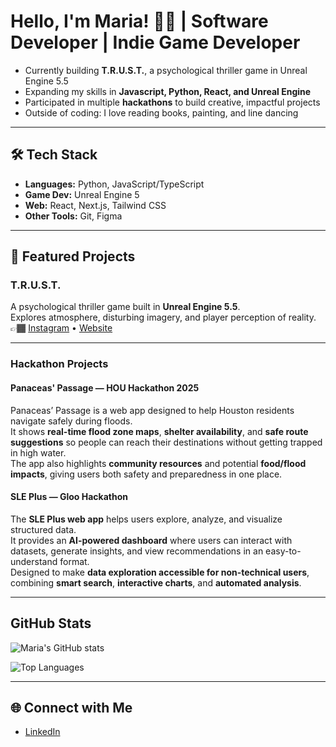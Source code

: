 #  Hello, I'm Maria! 👋🏾 | Software Developer | Indie Game Developer

- Currently building **T.R.U.S.T.**, a psychological thriller game in Unreal Engine 5.5  
- Expanding my skills in **Javascript, Python, React, and Unreal Engine**  
- Participated in multiple **hackathons** to build creative, impactful projects  
- Outside of coding: I love reading books, painting, and line dancing

---

## 🛠️ Tech Stack
- **Languages:** Python, JavaScript/TypeScript  
- **Game Dev:** Unreal Engine 5  
- **Web:** React, Next.js, Tailwind CSS 
- **Other Tools:** Git, Figma

---

## 📌 Featured Projects

### T.R.U.S.T.
A psychological thriller game built in **Unreal Engine 5.5**.  
Explores atmosphere, disturbing imagery, and player perception of reality.  
👉🏾 [Instagram](https://instagram.com/trustindiegame) • [Website](https://trustclub.netlify.app)

---

### Hackathon Projects  

#### Panaceas' Passage — HOU Hackathon 2025  
Panaceas’ Passage is a web app designed to help Houston residents navigate safely during floods.  
It shows **real-time flood zone maps**, **shelter availability**, and **safe route suggestions** so people can reach their destinations without getting trapped in high water.  
The app also highlights **community resources** and potential **food/flood impacts**, giving users both safety and preparedness in one place.  

#### SLE Plus — Gloo Hackathon  
The **SLE Plus web app** helps users explore, analyze, and visualize structured data.  
It provides an **AI-powered dashboard** where users can interact with datasets, generate insights, and view recommendations in an easy-to-understand format.  
Designed to make **data exploration accessible for non-technical users**, combining **smart search**, **interactive charts**, and **automated analysis**.  

---

## GitHub Stats
![Maria's GitHub stats](https://github-readme-stats.vercel.app/api?username=Maria-Reyes07&show_icons=true&theme=tokyonight&count_private=true)

![Top Languages](https://github-readme-stats.vercel.app/api/top-langs/?username=Maria-Reyes07&layout=compact&theme=tokyonight)

---

## 🌐 Connect with Me  
- [LinkedIn](https://www.linkedin.com/in/maria-reyes-64aaa7223/)  
